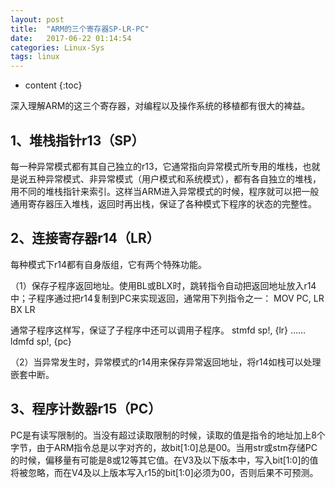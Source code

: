 ```yaml
---
layout: post
title:  "ARM的三个寄存器SP-LR-PC"
date:   2017-06-22 01:14:54
categories: Linux-Sys
tags: linux
---
```


* content
{:toc}

深入理解ARM的这三个寄存器，对编程以及操作系统的移植都有很大的裨益。




## 1、堆栈指针r13（SP） ##
每一种异常模式都有其自己独立的r13，它通常指向异常模式所专用的堆栈，也就是说五种异常模式、非异常模式（用户模式和系统模式），都有各自独立的堆栈，用不同的堆栈指针来索引。这样当ARM进入异常模式的时候，程序就可以把一般通用寄存器压入堆栈，返回时再出栈，保证了各种模式下程序的状态的完整性。

## 2、连接寄存器r14（LR） ##
每种模式下r14都有自身版组，它有两个特殊功能。

（1）保存子程序返回地址。使用BL或BLX时，跳转指令自动把返回地址放入r14中；子程序通过把r14复制到PC来实现返回，通常用下列指令之一：
        MOV PC, LR 
        BX LR

通常子程序这样写，保证了子程序中还可以调用子程序。
        stmfd sp!, {lr}
        ……
        ldmfd sp!, {pc}

（2）当异常发生时，异常模式的r14用来保存异常返回地址，将r14如栈可以处理嵌套中断。

## 3、程序计数器r15（PC） ##
PC是有读写限制的。当没有超过读取限制的时候，读取的值是指令的地址加上8个字节，由于ARM指令总是以字对齐的，故bit[1:0]总是00。当用str或stm存储PC的时候，偏移量有可能是8或12等其它值。在V3及以下版本中，写入bit[1:0]的值将被忽略，而在V4及以上版本写入r15的bit[1:0]必须为00，否则后果不可预测。
